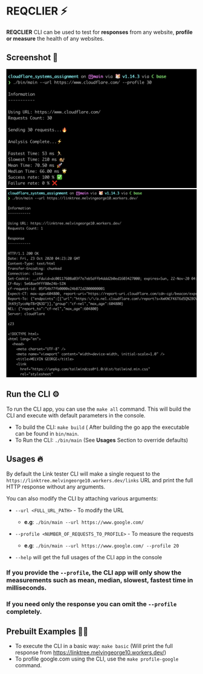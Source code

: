 # REQCLIER ⚡️

**REQCLIER** CLI can be used to test for **responses** from any website, **profile or measure** the health of any websites.


## **Screenshot** 📸

![screenshot_1](/screenshots/cloudflare_website_profile.png)
![screenshot_2](/screenshots/personal_site_full_html_response.png)

## Run the CLI ⚙️

To run the CLI app, you can use the `make all` command. This will build the CLI and execute with default parameters in the console.

- To build the CLI: `make build` ( After building the go app the executable can be found in `bin/main`.
- To Run the CLI: `./bin/main` (See **Usages** Section to override defaults)

## Usages 🔥

By default the Link tester CLI will make a single request to the `https://linktree.melvingeorge10.workers.dev/links` URL and print the full HTTP response without any arguments.

You can also modify the CLI by attaching various arguments:

- `--url <FULL_URL_PATH>` - To modify the URL

  - **e.g**: `./bin/main --url https://www.google.com/`

- `--profile <NUMBER_OF_REQUESTS_TO_PROFILE>` - To measure the requests

  - **e.g**: `./bin/main --url https://www.google.com/ --profile 20`

- `--help` will get the full usages of the CLI app in the console

### If you provide the `--profile`, the CLI app will only show the measurements such as mean, median, slowest, fastest time in milliseconds.

### If you need only the response you can omit the `--profile` completely.

## Prebuilt Examples ✍🏻

- To execute the CLI in a basic way: `make basic` (Will print the full response from https://linktree.melvingeorge10.workers.dev/)
- To profile google.com using the CLI, use the `make profile-google` command.
